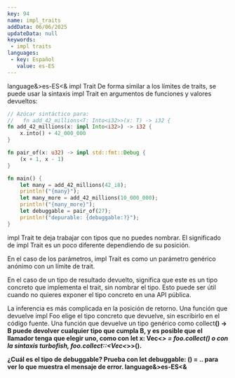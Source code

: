 ```yaml
---
key: 94
name: impl_traits
addData: 06/06/2025
updateData: null
keywords: 
 - impl traits
languages:
 - key: Español
   value: es-ES
---
```

language&>es-ES<&
impl Trait
De forma similar a los límites de traits, se puede usar la sintaxis impl Trait en argumentos de funciones y valores devueltos:

```rust
// Azúcar sintáctico para:
//   fn add_42_millions<T: Into<i32>>(x: T) -> i32 {
fn add_42_millions(x: impl Into<i32>) -> i32 {
    x.into() + 42_000_000
}

fn pair_of(x: u32) -> impl std::fmt::Debug {
    (x + 1, x - 1)
}

fn main() {
    let many = add_42_millions(42_i8);
    println!("{many}");
    let many_more = add_42_millions(10_000_000);
    println!("{many_more}");
    let debuggable = pair_of(27);
    println!("depurable: {debuggable:?}");
}
```

impl Trait te deja trabajar con tipos que no puedes nombrar. El significado de impl Trait es un poco diferente dependiendo de su posición.

En el caso de los parámetros, impl Trait es como un parámetro genérico anónimo con un límite de trait.

En el caso de un tipo de resultado devuelto, significa que este es un tipo concreto que implementa el trait, sin nombrar el tipo. Esto puede ser útil cuando no quieres exponer el tipo concreto en una API pública.

La inferencia es más complicada en la posición de retorno. Una función que devuelve impl Foo elige el tipo concreto que devuelve, sin escribirlo en el código fuente. Una función que devuelve un tipo genérico como collect<B>() -> B puede devolver cualquier tipo que cumpla B, y es posible que el llamador tenga que elegir uno, como con let x: Vec<_> = foo.collect() o con la sintaxis turbofish, foo.collect::<Vec<_>>().

¿Cuál es el tipo de debuggable? Prueba con let debuggable: () = .. para ver lo que muestra el mensaje de error.
language&>es-ES<&